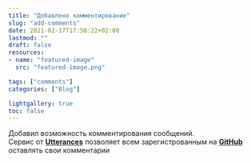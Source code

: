 ```yaml
---
title: "Добавлено комментирование"
slug: "add-comments"
date: 2021-02-17T17:58:22+02:00
lastmod: ""
draft: false
resources:
- name: "featured-image"
  src: "featured-image.png"

tags: ["comments"]
categories: ["Blog"]

lightgallery: true
toc: false
---
```


Добавил возможность комментирования сообщений.  
Сервис от [**Utterances**](https://utteranc.es/) позволяет всем зарегистрованным на [**GitHub**](https://github.com/) оставлять свои комментарии  
<!--more-->  
